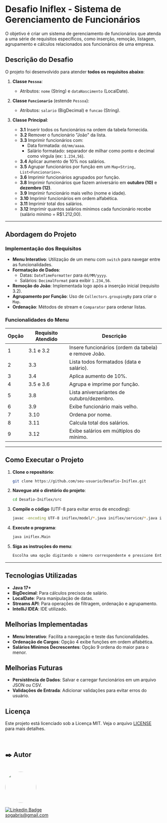 # Desafio Iniflex - Sistema de Gerenciamento de Funcionários

O objetivo é criar um sistema de gerenciamento de funcionários que atenda a uma série de requisitos específicos, como inserção, remoção, listagem, agrupamento e cálculos relacionados aos funcionários de uma empresa.

## Descrição do Desafio

O projeto foi desenvolvido para atender **todos os requisitos abaixo**:

1. **Classe `Pessoa`**:
   - Atributos: `nome` (String) e `dataNascimento` (LocalDate).

2. **Classe `Funcionario`** (estende `Pessoa`):
   - Atributos: `salario` (BigDecimal) e `funcao` (String).

3. **Classe Principal**:
   - **3.1** Inserir todos os funcionários na ordem da tabela fornecida.
   - **3.2** Remover o funcionário "João" da lista.
   - **3.3** Imprimir funcionários com:
      - Data formatada: `dd/mm/aaaa`.
      - Salário formatado: separador de milhar como ponto e decimal como vírgula (ex: `1.234,56`).
   - **3.4** Aplicar aumento de 10% nos salários.
   - **3.5** Agrupar funcionários por função em um `Map<String, List<Funcionario>>`.
   - **3.6** Imprimir funcionários agrupados por função.
   - **3.8** Imprimir funcionários que fazem aniversário em **outubro (10)** e **dezembro (12)**.
   - **3.9** Imprimir funcionário mais velho (nome e idade).
   - **3.10** Imprimir funcionários em ordem alfabética.
   - **3.11** Imprimir total dos salários.
   - **3.12** Imprimir quantos salários mínimos cada funcionário recebe (salário mínimo = R$1.212,00).

---

## Abordagem do Projeto

### Implementação dos Requisitos
- **Menu Interativo**: Utilização de um menu com `switch` para navegar entre as funcionalidades.
- **Formatação de Dados**:
   - Datas: `DateTimeFormatter` para `dd/MM/yyyy`.
   - Salários: `DecimalFormat` para exibir `1.234,56`.
- **Remoção do João**: Implementada logo após a inserção inicial (requisito 3.2).
- **Agrupamento por Função**: Uso de `Collectors.groupingBy` para criar o `Map`.
- **Ordenação**: Métodos de stream e `Comparator` para ordenar listas.

### Funcionalidades do Menu
| Opção | Requisito Atendido | Descrição |
|-------|--------------------|-----------|
| 1     | 3.1 e 3.2          | Insere funcionários (ordem da tabela) e remove João. |
| 2     | 3.3                | Lista todos formatados (data e salário). |
| 3     | 3.4                | Aplica aumento de 10%. |
| 4     | 3.5 e 3.6          | Agrupa e imprime por função. |
| 5     | 3.8                | Lista aniversariantes de outubro/dezembro. |
| 6     | 3.9                | Exibe funcionário mais velho. |
| 7     | 3.10               | Ordena por nome. |
| 8     | 3.11               | Calcula total dos salários. |
| 9     | 3.12               | Exibe salários em múltiplos do mínimo. |

---
## Como Executar o Projeto

1. **Clone o repositório**:
   ```bash
   git clone https://github.com/seu-usuario/Desafio-Iniflex.git
   ```
2. **Navegue até o diretório do projeto**:
   ```bash
   cd Desafio-Iniflex/src
   ```
3. **Compile o código** (UTF-8 para evitar erros de encoding):
   ```bash
   javac -encoding UTF-8 iniflex/model/*.java iniflex/service/*.java iniflex/Main.java
   ``` 
4. **Execute o programa**:
   ```bash
   java iniflex.Main
   ```
5. **Siga as instruções do menu**:
   ```bash
   Escolha uma opção digitando o número correspondente e pressione Enter
   ```
---

## Tecnologias Utilizadas

- **Java 17+**
- **BigDecimal**: Para cálculos precisos de salário.
- **LocalDate**: Para manipulação de datas.
- **Streams API**: Para operações de filtragem, ordenação e agrupamento.
- **IntelliJ IDEA**: IDE utilizado.

## Melhorias Implementadas

- **Menu Interativo**: Facilita a navegação e teste das funcionalidades.
- **Ordenação de Cargos**: Opção 4 exibe funções em ordem alfabética.
- **Salários Mínimos Decrescentes**: Opção 9 ordena do maior para o menor.

## Melhorias Futuras

- **Persistência de Dados**: Salvar e carregar funcionários em um arquivo JSON ou CSV.
- **Validações de Entrada**: Adicionar validações para evitar erros do usuário.

## Licença

Este projeto está licenciado sob a Licença MIT. Veja o arquivo [LICENSE](LICENSE) para mais detalhes.

<br>

## ✒️ Autor

<br>

<a href="https://github.com/gabriel61">
<img style="border-radius: 50%;" src="https://avatars.githubusercontent.com/gabriel61" width="100px;" alt="">
</a>

[![Linkedin Badge](https://img.shields.io/badge/-GabrielOliveira-blue?style=flat-square&logo=Linkedin&logoColor=white&link=https://www.linkedin.com/in/sogabris/)](https://www.linkedin.com/in/sogabris/)
<br>
sogabris@gmail.com
<br>
